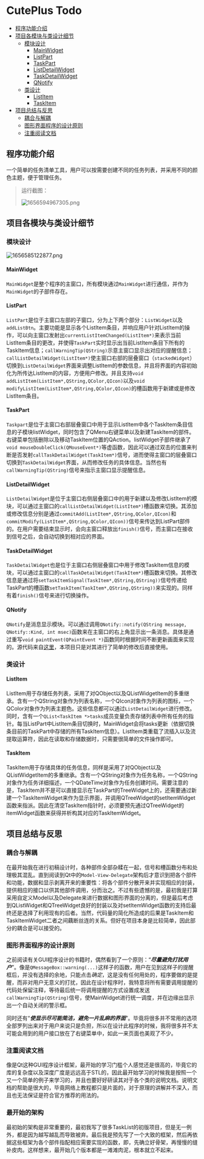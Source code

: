 # CutePlus Todo

  - [程序功能介绍](#程序功能介绍)
  - [项目各模块与类设计细节](#项目各模块与类设计细节)
    - [模块设计](#模块设计)
      - [MainWidget](#mainwidget)
      - [ListPart](#listpart)
      - [TaskPart](#taskpart)
      - [ListDetailWidget](#listdetailwidget)
      - [TaskDetailWidget](#taskdetailwidget)
      - [QNotify](#qnotify)
    - [类设计](#类设计)
      - [ListItem](#listitem)
      - [TaskItem](#taskitem)
  - [项目总结与反思](#项目总结与反思)
    - [耦合与解耦](#耦合与解耦)
    - [图形界面程序的设计原则](#图形界面程序的设计原则)
    - [注重阅读文档](#注重阅读文档)

## 程序功能介绍

一个简单的任务清单工具，用户可以按需要创建不同的任务列表，并采用不同的颜色主题，便于管理任务。

> 运行截图：
> 
> ![1656594967305.png](https://img1.imgtp.com/2022/06/30/KfgSTxqH.png)

## 项目各模块与类设计细节

### 模块设计

![1656585122877.png](https://img1.imgtp.com/2022/06/30/qUbab4xd.png)

#### MainWidget

`MainWidget`是整个程序的主窗口，所有模块通过`MainWidget`进行通信，并作为`MainWidget`的子部件存在。

#### ListPart

`ListPart`是位于主窗口左部的子窗口，分为上下两个部分：`ListWidget`以及`addListBtn`。主要功能是显示各个ListItem条目，并响应用户针对ListItem的操作，可以向主窗口发射出`currentListItemChanged(ListItem*)`来表示当前ListItem条目的更改，并使得`TaskPart`实时显示出当前ListItem条目下所有的TaskItem信息；`callWarningTip(QString)`示意主窗口显示出对应的提醒信息；`callListDetailWidget(ListItem*)`使主窗口右部的层叠窗口（`stackedWidget`）切换到`ListDetailWidget`界面来调整ListItem的参数信息，并且将界面的内容初始化为所传达ListItem的内容，方便用户修改。并且支持`void addListItem(ListItem*,QString,QColor,QIcon)`以及`void modifyListItem(ListItem*,QString,QColor,QIcon)`的槽函数用于新建或是修改ListItem条目。

#### TaskPart

`Taskpart`是位于主窗口右部层叠窗口中用于显示ListItem中各个TaskItem条目信息的子模块listWidget，同时包含了QMenu右键菜单以及新建TaskItem的部件。右键菜单包括删除以及移动TaskItem位置的QAction。listWidget子部件继承了`void mouseDoubleClick(QMouseEvent*)`等虚函数，因此可以通过双击的位置来判断是否发射`callTaskDetailWidget(TaskItem*)`信号，进而使得主窗口的层叠窗口切换到`TaskDetailWidget`界面，从而修改任务的具体信息。当然也有`callWarningTip(QString)`信号来指示主窗口显示提醒信息。

#### ListDetailWidget

`ListDetailWidget`是位于主窗口右侧层叠窗口中的用于新建以及修改ListItem的模块，可以通过主窗口的`callListDetailWidget(ListItem*)`槽函数来切换。其添加或修改信息分别是通过`commitAdd(ListItem*,QString,QColor,QIcon)`和`commitModify(ListItem*,QString,QColor,QIcon))`信号来传达到ListPart部件的。在用户需要结束显示时，会向主窗口释放出`finish()`信号，而主窗口在接收到信号之后，会自动切换到相对应的界面。

#### TaskDetailWidget

`TaskDetailWidget`也是位于主窗口右侧层叠窗口中用于修改TaskItem信息的模块，可以通过主窗口的`callTaskDetailWidget(TaskItem*)`槽函数来切换。其修改信息是通过将`setTaskItemSignal(TaskItem*,QString,QString))`信号传递给TaskPart的槽函数`setTaskItem(TaskItem*,QString,QString))`来实现的。同样有着`finish()`信号来进行切换操作。

#### QNotify

`QNotify`是消息显示模块。可以通过调用`QNotify::notify(QString message, QNotify::Kind, int msec)`函数来在主窗口的右上角显示出一条消息。具体是通过重写`void paintEvent(QPaintEvent *)`函数同时根据时间不断更新画面来实现的。源代码来自[这里](https://github.com/mnafees/QNotify)，本项目只是对其进行了简单的修改后直接使用。

### 类设计

#### ListItem

ListItem用于存储任务列表，采用了对QObject以及QListWidgetItem的多重继承。含有一个QString对象作为列表名称，一个QIcon对象作为列表的图标，一个QColor对象作为列表主题色。这些信息都可以通过`ListDetailWidget`进行修改。同时，含有一个`QList<TaskItem *>tasks`成员变量负责存储列表中所有任务的指针。每当ListPart中ListItem条目切换时，MainWidget会将tasks更新（依据切换条目前的TaskPart中存储的所有TaskItem信息）。ListItem类重载了流插入以及流提取运算符，因此在读取和存储数据时，只需要很简单的文件操作即可。

#### TaskItem

TaskItem用于存储具体的任务信息，同样是采用了对QObject以及QListWidgetItem的多重继承。含有一个QString对象作为任务名称，一个QString对象作为任务详细描述，一个QDateTime对象作为任务创建时间。需要注意的是，TaskItem并不是可以直接显示在TaskPart的TreeWidget上的，还需要通过新建一个TaskItemWidget来作为显示界面，并调用QTreeWidget的setItemWidget函数来指派。因此在清空TaskItem指针时，必须要预先通过QTreeWidget的itemWidget函数来获得并析构其对应的TaskItemWidget。

## 项目总结与反思

### 耦合与解耦

在最开始我在进行初稿设计时，各种部件全部杂糅在一起，信号和槽函数分布和处理极其混乱。直到阅读到Qt中的`Model-View-Delegate`架构后才意识到把各个部件和功能，数据和显示剥离开来的重要性：将各个部件分散开来并实现相应的封装，提供相应的接口以供其他部件调用，分而治之。不过有些遗憾的是，最初我是打算采用自定义Model以及Delegate来进行数据和图形界面的分离的，但是最后考虑到QListWidget和QTreeWidget良好的封装以及对setItemWidget函数的支持后最终还是选择了利用现有的后者。当然，代码量的简化所造成的后果是TaskItem和TaskItemWidget二者之间藕断丝连的关系。但好在项目本身是比较简单，因此部分的耦合是可以接受的。

### 图形界面程序的设计原则

之前阅读有关GUI程序设计的书籍时，偶然看到了一个原则：“***尽量避免打扰用户***”。像是`QMessageBox::warning(...)`这样子的函数，用户在见到这样子的提醒框后，并没有选择的余地，只能点击*确定*，这是没有任何用处的，程序要做的是提醒，而非对用户无意义的打扰，因此在设计程序时，我特意将所有需要调用提醒的代码处保留注释，等待最后统一将调用提醒的方式设置成发送`callWarningTip(QString)`信号，使MainWidget进行统一调度，并在边缘出显示出一个自动关闭的警示框。

同时还有“***使显示尽可能简洁，避免一片乱麻的界面***”。毕竟将很多并不常用的选项全部罗列出来对于用户来说只是负担，所以在设计此程序的时候，我将很多并不太可能会用到的用户接口放在了右键菜单中，如此一来页面也美观了不少。

### 注重阅读文档

像是Qt这种GUI程序设计框架，最开始的学习门槛个人感觉还是很高的，毕竟它的库的复杂度以及深度广度是远远高于STL的，因此最开始学习的时候我是按照一个又一个简单的例子来学习的，并且也要好好研读其对于各个类的说明文档。说明文档的帮助是很大的，毕竟网络上教程都只是片面的，对于原理的讲解并不深入，而且也无法保证是符合官方推荐的用法的。

### 最开始的架构

最初始的架构是非常重要的，最初我写了很多TaskList的初版项目，但是无一例外，都是因为越写越乱而导致被弃。最后我是预先写了一个大致的框架，然后再依据这些框架为各个部件指配相应需要实现的函数，即，先确立好骨架，再慢慢的缝补皮肉。这样想来，最开始几个版本都是一滩滩肉泥，根本就立不起来。
